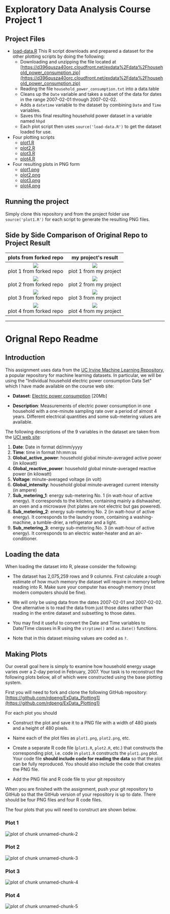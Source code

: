 
# Exploratory Data Analysis Course Project 1

## Project Files
- [load-data.R](load-data.R)  This R script downloads and prepared a dataset for the other plotting scripts by doing the following:
  - Downloading and unzipping the file located at [https://d396qusza40orc.cloudfront.net/exdata%2Fdata%2Fhousehold_power_consumption.zip](https://d396qusza40orc.cloudfront.net/exdata%2Fdata%2Fhousehold_power_consumption.zip)
  - Reading the file `household_power_consumption.txt` into a data.table 
  - Cleans up the `Date` variable and takes a subset of the data for dates in the range 
    2007-02-01 through 2007-02-02.
  - Adds a `datetime` variable to the dataset by combining `Date` and `Time` variables.
  - Saves this final resulting household power dataset in a variable named `hhpd`
  - Each plot script then uses `source('load-data.R')` to get the dataset loaded for use.
- Four plotting scripts
  - [plot1.R](plot1.R) 
  - [plot2.R](plot2.R) 
  - [plot3.R](plot3.R) 
  - [plot4.R](plot4.R) 
- Four resulting plots in PNG form
  - [plot1.png](plot1.png) 
  - [plot2.png](plot2.png) 
  - [plot3.png](plot3.png) 
  - [plot4.png](plot4.png) 

## Running the project
Simply clone this repository and from the project folder use `source('plot1.R')` for each script
to generate the resulting PNG files.

## Side by Side Comparison of Original Repo to Project Result
| plots from forked repo                                          |  my project's result                           |
| :-------------------------------------------------------------: | :--------------------------------------------: |
| ![](figure/unnamed-chunk-2.png) <br /> plot 1 from forked repo  | ![](./plot1.png) <br /> plot 1 from my project |
| ![](figure/unnamed-chunk-3.png) <br /> plot 2 from forked repo  | ![](./plot2.png) <br /> plot 2 from my project |
| ![](figure/unnamed-chunk-4.png) <br /> plot 3 from forked repo  | ![](./plot3.png) <br /> plot 3 from my project |
| ![](figure/unnamed-chunk-5.png) <br /> plot 4 from forked repo  | ![](./plot4.png) <br /> plot 4 from my project |

<hr>

# Orignal Repo Readme

## Introduction

This assignment uses data from
the <a href="http://archive.ics.uci.edu/ml/">UC Irvine Machine
Learning Repository</a>, a popular repository for machine learning
datasets. In particular, we will be using the "Individual household
electric power consumption Data Set" which I have made available on
the course web site:


* <b>Dataset</b>: <a href="https://d396qusza40orc.cloudfront.net/exdata%2Fdata%2Fhousehold_power_consumption.zip">Electric power consumption</a> [20Mb]

* <b>Description</b>: Measurements of electric power consumption in
one household with a one-minute sampling rate over a period of almost
4 years. Different electrical quantities and some sub-metering values
are available.


The following descriptions of the 9 variables in the dataset are taken
from
the <a href="https://archive.ics.uci.edu/ml/datasets/Individual+household+electric+power+consumption">UCI
web site</a>:

<ol>
<li><b>Date</b>: Date in format dd/mm/yyyy </li>
<li><b>Time</b>: time in format hh:mm:ss </li>
<li><b>Global_active_power</b>: household global minute-averaged active power (in kilowatt) </li>
<li><b>Global_reactive_power</b>: household global minute-averaged reactive power (in kilowatt) </li>
<li><b>Voltage</b>: minute-averaged voltage (in volt) </li>
<li><b>Global_intensity</b>: household global minute-averaged current intensity (in ampere) </li>
<li><b>Sub_metering_1</b>: energy sub-metering No. 1 (in watt-hour of active energy). It corresponds to the kitchen, containing mainly a dishwasher, an oven and a microwave (hot plates are not electric but gas powered). </li>
<li><b>Sub_metering_2</b>: energy sub-metering No. 2 (in watt-hour of active energy). It corresponds to the laundry room, containing a washing-machine, a tumble-drier, a refrigerator and a light. </li>
<li><b>Sub_metering_3</b>: energy sub-metering No. 3 (in watt-hour of active energy). It corresponds to an electric water-heater and an air-conditioner.</li>
</ol>

## Loading the data





When loading the dataset into R, please consider the following:

* The dataset has 2,075,259 rows and 9 columns. First
calculate a rough estimate of how much memory the dataset will require
in memory before reading into R. Make sure your computer has enough
memory (most modern computers should be fine).

* We will only be using data from the dates 2007-02-01 and
2007-02-02. One alternative is to read the data from just those dates
rather than reading in the entire dataset and subsetting to those
dates.

* You may find it useful to convert the Date and Time variables to
Date/Time classes in R using the `strptime()` and `as.Date()`
functions.

* Note that in this dataset missing values are coded as `?`.


## Making Plots

Our overall goal here is simply to examine how household energy usage
varies over a 2-day period in February, 2007. Your task is to
reconstruct the following plots below, all of which were constructed
using the base plotting system.

First you will need to fork and clone the following GitHub repository:
[https://github.com/rdpeng/ExData_Plotting1](https://github.com/rdpeng/ExData_Plotting1)


For each plot you should

* Construct the plot and save it to a PNG file with a width of 480
pixels and a height of 480 pixels.

* Name each of the plot files as `plot1.png`, `plot2.png`, etc.

* Create a separate R code file (`plot1.R`, `plot2.R`, etc.) that
constructs the corresponding plot, i.e. code in `plot1.R` constructs
the `plot1.png` plot. Your code file **should include code for reading
the data** so that the plot can be fully reproduced. You should also
include the code that creates the PNG file.

* Add the PNG file and R code file to your git repository

When you are finished with the assignment, push your git repository to
GitHub so that the GitHub version of your repository is up to
date. There should be four PNG files and four R code files.


The four plots that you will need to construct are shown below.


### Plot 1


![plot of chunk unnamed-chunk-2](figure/unnamed-chunk-2.png)


### Plot 2

![plot of chunk unnamed-chunk-3](figure/unnamed-chunk-3.png)


### Plot 3

![plot of chunk unnamed-chunk-4](figure/unnamed-chunk-4.png)


### Plot 4

![plot of chunk unnamed-chunk-5](figure/unnamed-chunk-5.png)
